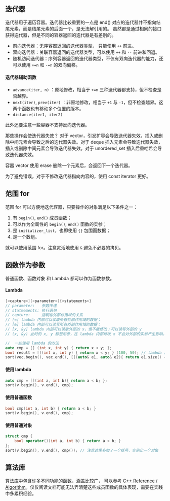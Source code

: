 ## 迭代器
迭代器用于遍历容器。迭代器比较重要的一点是 end() 对应的迭代器并不指向结尾元素，而是结尾元素的后面一个，是无法解引用的。
虽然都是通过相同的接口获得迭代器，但是不同的容器返回的迭代器是有差别的。
- 前向迭代器：无序容器返回的迭代器类型， 只能使用 `++` 前进。
- 双向迭代器：关联容器返回的迭代器类型，可以使用 `++` 和 `--` 前进和回退。
- 随机访问迭代器：序列容器返回的迭代器类型，不仅有双向迭代器的能力，还可以使用 `+=n` 和 `-=n` 的双向偏移。

#### 迭代器辅助函数
- `advance(iter, n)` ：原地修改，相当于 `+=n` 三种迭代器都支持，但不检查是否越界。
- `next(iter)`, `prev(iter)` ：非原地修改，相当于 `+1` 与 `-1`，但不检查越界。这两个函数也有移动多个位置的版本。
- `distance(iter1, iter2)`

此外还要注意一些容器不支持反向迭代器。

那些操作会使迭代器失效？
对于 vector，引发扩容会导致迭代器失效，插入或删除中间元素会导致之后的迭代器失效。对于 deque 插入元素会导致迭代器失效，插入或删除中间元素会导致迭代器失效。对于 unordered_set 插入后重哈希会导致迭代器失效。

容器 vector 使用 erase 删除一个元素后，会返回下一个迭代器。

为了避免错误，对于不修改迭代器指向内容的，使用 const iterator 更好。

## 范围 for
范围 for 可以方便地迭代容器，只要操作的对象满足以下条件之一：
1. 有 `begin()`, `end()` 成员函数；
2. 可以作为全局性的 `begin()`, `end()` 函数的实参；
3. 是 `initializer_list`，也即使用 `{}` 包围而数据；
4. 是一个数组。

就可以使用范围 for。注意灵活地使用 `&` 避免不必要的拷贝。

## 函数作为参数
普通函数、函数对象 和 Lambda 都可以作为函数参数。
#### Lambda
```c++
[<capture>](<parameter>){<statements>}
// parameter:   参数传递
// statmements: 执行语句
// capture:     指明与外部作用域的关系
// [=] lambda 内部可以读取所有外部作用域的数据；
// [&] lambda 内部可以读写所有外部作用域的数据；
// [x, &y] lambda 内部可以读取外部的 x，但不能修改；可以读写外部的 y
// (x, &y) 此时的 x, y 都是形参，在 lambda 内部修改 x 不会对外部的实参产生影响，但是修改 y 实际是修改外部的实参。

//  一些使用 lambda 的方法
auto cmp = [] (int x, int y) { return x < y; };
bool result = [](int x, int y) { return x < y; } (100, 50); // lambda 直接调用
sort(vec.begin(), vec.end(), [](auto& e1, auto& e2){ return e1.size() < e2.size(); });
```
#### 使用 lambda
```c++
auto cmp = [](int a, int b){ return a < b; };
sort(v.begin(), v.end(), cmp);
```

#### 使用普通函数
```c++
bool cmp(int a, int b) { return a < b; }
sort(v.begin(), v.end(), cmp);
```

#### 使用普通对象
```c++
struct cmp {
    bool operator()(int a, int b) { return a < b; }
};
sort(v.begin(), v.end(), cmp()); // 注意这里多加了一个括号，实例化一个对象
```

## 算法库
算法库中包含许多不同功能的函数，涵盖比较广， 可以参考 [C++ Reference / Algorithm](https://zh.cppreference.com/w/cpp/algorithm)。仅仅阅读文档可能无法弄清楚这些成员函数的具体表现，需要在实践中多累积经验。

